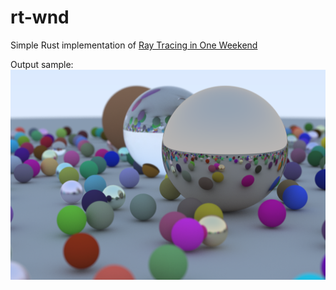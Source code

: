 # rt-wnd

Simple Rust implementation of [Ray Tracing in One Weekend](https://raytracing.github.io/books/RayTracingInOneWeekend.html)

Output sample:
![screenshot](output.png)
